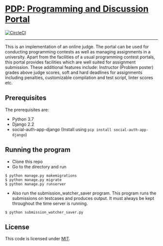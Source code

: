 # [PDP: Programming and Discussion Portal](https://github.com/vbsinha/pdp-judge)

[![CircleCI](https://circleci.com/gh/vbsinha/pdp-judge.svg?style=svg&circle-token=779cf1772a65883845be7ded61285e17a63141de)](https://circleci.com/gh/vbsinha/pdp-judge)

---
This is an implementation of an online judge. 
The portal can be used for conducting programming contests as well as managing assignments in a university.
Apart from the facilities of a usual programming contest portals, this portal provides facilities which are well suited for assignment submission. 
These additional features include: Instructor (Problem poster) grades above judge scores, soft and hard deadlines for assignments including penalties, customizable compilation and test script, linter scores etc.

## Prerequisites

The prerequisites are:
* Python 3.7
* Django 2.2
* social-auth-app-django (Install using ```pip install social-auth-app-django```)

## Running the program

* Clone this repo
* Go to the directory and run
```
$ python manage.py makemigrations
$ python manage.py migrate
$ python manage.py runserver
```
* Also run the submission_watcher_saver program. 
This program runs the submissions on testcases and produces output. 
It must always be kept throughout the time server is running.
```
$ python submission_watcher_saver.py
```

## License

This code is licensed under [MIT](LICENSE).
